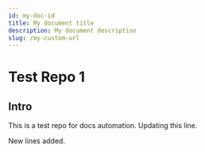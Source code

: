 ```yaml
---
id: my-doc-id
title: My document title
description: My document description
slug: /my-custom-url
---
```


# Test Repo 1

## Intro

This is a test repo for docs automation.
Updating this line.

New lines added.